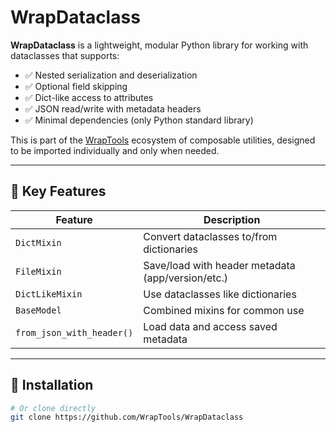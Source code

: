 # WrapDataclass

**WrapDataclass** is a lightweight, modular Python library for working with dataclasses that supports:

- ✅ Nested serialization and deserialization
- ✅ Optional field skipping
- ✅ Dict-like access to attributes
- ✅ JSON read/write with metadata headers
- ✅ Minimal dependencies (only Python standard library)

This is part of the [WrapTools](https://github.com/WrapTools) ecosystem of composable utilities, designed to be imported individually and only when needed.

---

## 🧩 Key Features

| Feature              | Description                                       |
|----------------------|---------------------------------------------------|
| `DictMixin`          | Convert dataclasses to/from dictionaries          |
| `FileMixin`          | Save/load with header metadata (app/version/etc.) |
| `DictLikeMixin`      | Use dataclasses like dictionaries                 |
| `BaseModel`          | Combined mixins for common use                    |
| `from_json_with_header()` | Load data and access saved metadata           |

---

## 🚀 Installation

```bash
# Or clone directly
git clone https://github.com/WrapTools/WrapDataclass

